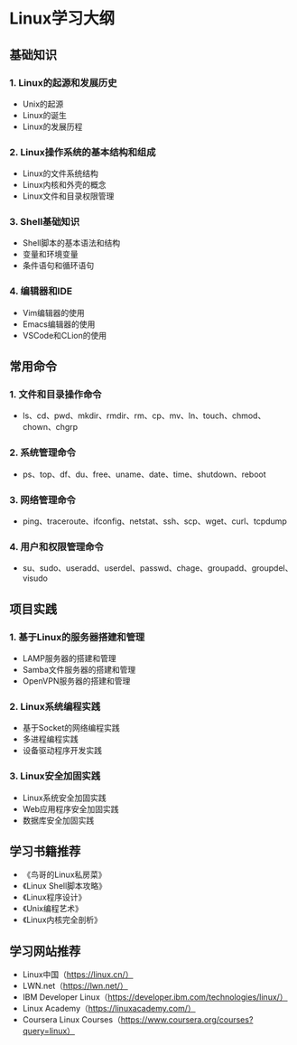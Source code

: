 # Linux学习大纲

## 基础知识

### 1. Linux的起源和发展历史
- Unix的起源
- Linux的诞生
- Linux的发展历程

### 2. Linux操作系统的基本结构和组成
- Linux的文件系统结构
- Linux内核和外壳的概念
- Linux文件和目录权限管理

### 3. Shell基础知识
- Shell脚本的基本语法和结构
- 变量和环境变量
- 条件语句和循环语句

### 4. 编辑器和IDE
- Vim编辑器的使用
- Emacs编辑器的使用
- VSCode和CLion的使用

## 常用命令

### 1. 文件和目录操作命令
- ls、cd、pwd、mkdir、rmdir、rm、cp、mv、ln、touch、chmod、chown、chgrp

### 2. 系统管理命令
- ps、top、df、du、free、uname、date、time、shutdown、reboot

### 3. 网络管理命令
- ping、traceroute、ifconfig、netstat、ssh、scp、wget、curl、tcpdump

### 4. 用户和权限管理命令
- su、sudo、useradd、userdel、passwd、chage、groupadd、groupdel、visudo

## 项目实践

### 1. 基于Linux的服务器搭建和管理
- LAMP服务器的搭建和管理
- Samba文件服务器的搭建和管理
- OpenVPN服务器的搭建和管理

### 2. Linux系统编程实践
- 基于Socket的网络编程实践
- 多进程编程实践
- 设备驱动程序开发实践

### 3. Linux安全加固实践
- Linux系统安全加固实践
- Web应用程序安全加固实践
- 数据库安全加固实践

## 学习书籍推荐
- 《鸟哥的Linux私房菜》
- 《Linux Shell脚本攻略》
- 《Linux程序设计》
- 《Unix编程艺术》
- 《Linux内核完全剖析》

## 学习网站推荐
- Linux中国（https://linux.cn/）
- LWN.net（https://lwn.net/）
- IBM Developer Linux（https://developer.ibm.com/technologies/linux/）
- Linux Academy（https://linuxacademy.com/）
- Coursera Linux Courses（https://www.coursera.org/courses?query=linux）

